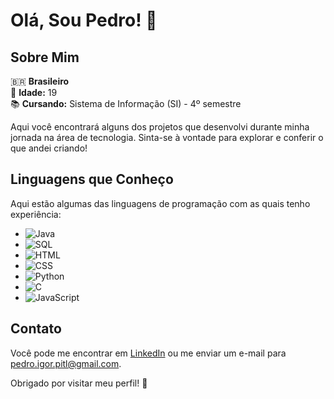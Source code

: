 # Olá, Sou Pedro! 👋

## Sobre Mim

🇧🇷 **Brasileiro**  
🎂 **Idade:** 19  
📚 **Cursando:** Sistema de Informação (SI) - 4º semestre

Aqui você encontrará alguns dos projetos que desenvolvi durante minha jornada na área de tecnologia. Sinta-se à vontade para explorar e conferir o que andei criando!

## Linguagens que Conheço

Aqui estão algumas das linguagens de programação com as quais tenho experiência:

- ![Java](https://img.shields.io/badge/-Java-E34F26?style=flat&logo=java&logoColor=white)
- ![SQL](https://img.shields.io/badge/-SQL-4479A1?style=flat&logo=sql&logoColor=white)
- ![HTML](https://img.shields.io/badge/-HTML-E34F26?style=flat&logo=html5&logoColor=white)
- ![CSS](https://img.shields.io/badge/-CSS-1572B6?style=flat&logo=css3&logoColor=white)
- ![Python](https://img.shields.io/badge/-Python-3776AB?style=flat&logo=python&logoColor=white)
- ![C](https://img.shields.io/badge/-C-A8B9CC?style=flat&logo=c&logoColor=black)
- ![JavaScript](https://img.shields.io/badge/-JavaScript-F7DF1E?style=flat&logo=javascript&logoColor=black)

## Contato

Você pode me encontrar em [LinkedIn](www.linkedin.com/in/pedro-igor-torres-luz) ou me enviar um e-mail para [pedro.igor.pitl@gmail.com](mailto:pedro.igor.pitl@gmail.com).

Obrigado por visitar meu perfil! 🚀

